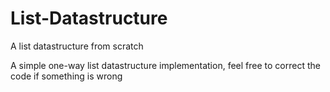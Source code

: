 # List-Datastructure
A list datastructure from scratch

A simple one-way list datastructure implementation, feel free to correct the code if something is wrong
